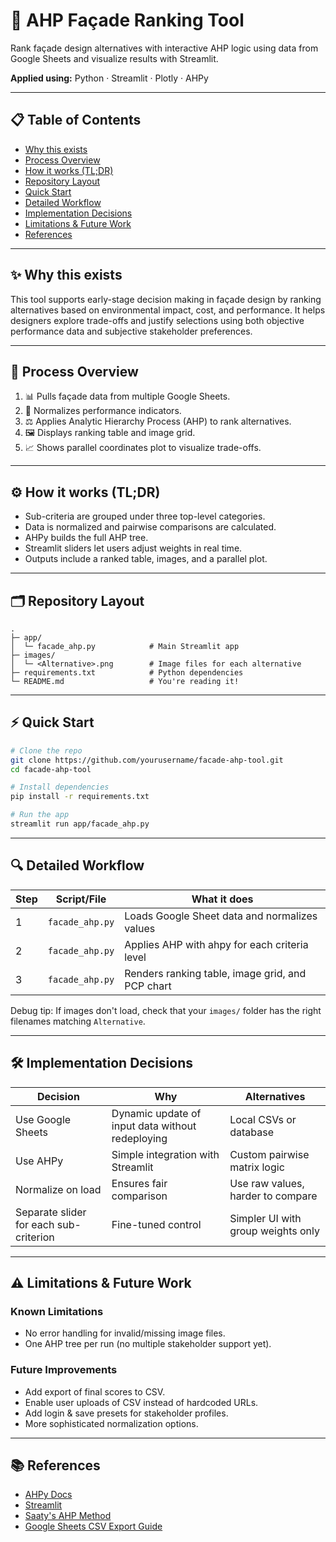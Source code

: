 # 🧲 AHP Façade Ranking Tool

Rank façade design alternatives with interactive AHP logic using data from Google Sheets and visualize results with Streamlit.

**Applied using:** Python · Streamlit · Plotly · AHPy

---

## 📋 Table of Contents

* [Why this exists](#-why-this-exists)
* [Process Overview](#-process-overview)
* [How it works (TL;DR)](#-how-it-works-tldr)
* [Repository Layout](#-repository-layout)
* [Quick Start](#-quick-start)
* [Detailed Workflow](#-detailed-workflow)
* [Implementation Decisions](#-implementation-decisions)
* [Limitations & Future Work](#-limitations--future-work)
* [References](#-references)

---

## ✨ Why this exists

This tool supports early-stage decision making in façade design by ranking alternatives based on environmental impact, cost, and performance. It helps designers explore trade-offs and justify selections using both objective performance data and subjective stakeholder preferences.

---

## 🚦 Process Overview

1. 📊 Pulls façade data from multiple Google Sheets.
2. 🧮 Normalizes performance indicators.
3. ⚖️ Applies Analytic Hierarchy Process (AHP) to rank alternatives.
4. 🖼️ Displays ranking table and image grid.
5. 📈 Shows parallel coordinates plot to visualize trade-offs.

---

## ⚙️ How it works (TL;DR)

* Sub-criteria are grouped under three top-level categories.
* Data is normalized and pairwise comparisons are calculated.
* AHPy builds the full AHP tree.
* Streamlit sliders let users adjust weights in real time.
* Outputs include a ranked table, images, and a parallel plot.

---

## 🗂️ Repository Layout

```
.
├─ app/
│  └─ facade_ahp.py            # Main Streamlit app
├─ images/
│  └─ <Alternative>.png        # Image files for each alternative
├─ requirements.txt            # Python dependencies
└─ README.md                   # You're reading it!
```

---

## ⚡ Quick Start

```bash
# Clone the repo
git clone https://github.com/yourusername/facade-ahp-tool.git
cd facade-ahp-tool

# Install dependencies
pip install -r requirements.txt

# Run the app
streamlit run app/facade_ahp.py
```

---

## 🔍 Detailed Workflow

| Step | Script/File     | What it does                                     |
| ---- | --------------- | ------------------------------------------------ |
| 1    | `facade_ahp.py` | Loads Google Sheet data and normalizes values    |
| 2    | `facade_ahp.py` | Applies AHP with ahpy for each criteria level    |
| 3    | `facade_ahp.py` | Renders ranking table, image grid, and PCP chart |

Debug tip: If images don't load, check that your `images/` folder has the right filenames matching `Alternative`.

---

## 🛠 Implementation Decisions

| Decision                               | Why                                              | Alternatives                       |
| -------------------------------------- | ------------------------------------------------ | ---------------------------------- |
| Use Google Sheets                      | Dynamic update of input data without redeploying | Local CSVs or database             |
| Use AHPy                               | Simple integration with Streamlit                | Custom pairwise matrix logic       |
| Normalize on load                      | Ensures fair comparison                          | Use raw values, harder to compare  |
| Separate slider for each sub-criterion | Fine-tuned control                               | Simpler UI with group weights only |

---

## ⚠️ Limitations & Future Work

### Known Limitations

* No error handling for invalid/missing image files.
* One AHP tree per run (no multiple stakeholder support yet).

### Future Improvements

* Add export of final scores to CSV.
* Enable user uploads of CSV instead of hardcoded URLs.
* Add login & save presets for stakeholder profiles.
* More sophisticated normalization options.

---

## 📚 References

* [AHPy Docs](https://github.com/robbieaverill/ahpy)
* [Streamlit](https://docs.streamlit.io/)
* [Saaty's AHP Method](https://en.wikipedia.org/wiki/Analytic_hierarchy_process)
* [Google Sheets CSV Export Guide](https://support.google.com/docs/answer/9143383)
